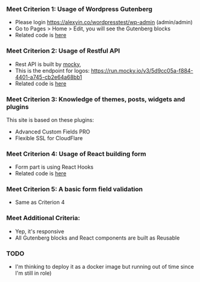 ### Meet Criterion 1: Usage of Wordpress Gutenberg
* Please login https://alexyin.co/wordpresstest/wp-admin (admin/admin)
* Go to Pages > Home > Edit, you will see the Gutenberg blocks
* Related code is [here](https://github.com/orochigalois/Wordpress-Developer-Test/tree/main/wp-content/themes/alexyin/partials/blocks)

### Meet Criterion 2: Usage of Restful API
* Rest API is built by [mocky](https://designer.mocky.io/design),
* This is the endpoint for logos: https://run.mocky.io/v3/5d9cc05a-f884-4401-a745-cb2e64a68bb1
* Related code is [here](https://github.com/orochigalois/Wordpress-Developer-Test/blob/main/wp-content/themes/alexyin/partials/blocks/logo.php#L13)

### Meet Criterion 3: Knowledge of themes, posts, widgets and plugins
This site is based on these plugins:

* Advanced Custom Fields PRO
* Flexible SSL for CloudFlare

### Meet Criterion 4: Usage of React building form

* Form part is using React Hooks
* Related code is [here](https://github.com/orochigalois/Wordpress-Developer-Test/blob/main/wp-content/themes/alexyin/partials/components/ReactForm.js)

### Meet Criterion 5: A basic form field validation
* Same as Criterion 4

### Meet Additional Criteria:
* Yep, it's responsive
* All Gutenberg blocks and React components are built as Reusable


### TODO

* I'm thinking to deploy it as a docker image but running out of time since I'm still in role)